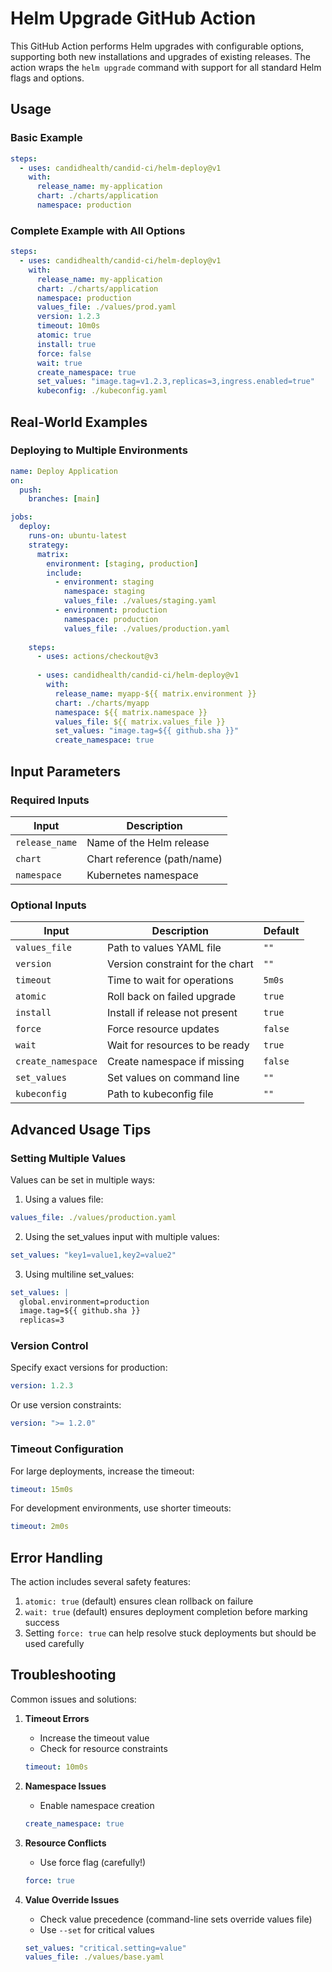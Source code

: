 # Helm Upgrade GitHub Action

This GitHub Action performs Helm upgrades with configurable options, supporting both new installations and upgrades of existing releases. The action wraps the `helm upgrade` command with support for all standard Helm flags and options.

## Usage

### Basic Example

```yaml
steps:
  - uses: candidhealth/candid-ci/helm-deploy@v1
    with:
      release_name: my-application
      chart: ./charts/application
      namespace: production
```

### Complete Example with All Options

```yaml
steps:
  - uses: candidhealth/candid-ci/helm-deploy@v1
    with:
      release_name: my-application
      chart: ./charts/application
      namespace: production
      values_file: ./values/prod.yaml
      version: 1.2.3
      timeout: 10m0s
      atomic: true
      install: true
      force: false
      wait: true
      create_namespace: true
      set_values: "image.tag=v1.2.3,replicas=3,ingress.enabled=true"
      kubeconfig: ./kubeconfig.yaml
```

## Real-World Examples

### Deploying to Multiple Environments

```yaml
name: Deploy Application
on:
  push:
    branches: [main]

jobs:
  deploy:
    runs-on: ubuntu-latest
    strategy:
      matrix:
        environment: [staging, production]
        include:
          - environment: staging
            namespace: staging
            values_file: ./values/staging.yaml
          - environment: production
            namespace: production
            values_file: ./values/production.yaml
    
    steps:
      - uses: actions/checkout@v3
      
      - uses: candidhealth/candid-ci/helm-deploy@v1
        with:
          release_name: myapp-${{ matrix.environment }}
          chart: ./charts/myapp
          namespace: ${{ matrix.namespace }}
          values_file: ${{ matrix.values_file }}
          set_values: "image.tag=${{ github.sha }}"
          create_namespace: true
```

## Input Parameters

### Required Inputs

| Input | Description |
|-------|-------------|
| `release_name` | Name of the Helm release |
| `chart` | Chart reference (path/name) |
| `namespace` | Kubernetes namespace |

### Optional Inputs

| Input | Description | Default |
|-------|-------------|---------|
| `values_file` | Path to values YAML file | `""` |
| `version` | Version constraint for the chart | `""` |
| `timeout` | Time to wait for operations | `5m0s` |
| `atomic` | Roll back on failed upgrade | `true` |
| `install` | Install if release not present | `true` |
| `force` | Force resource updates | `false` |
| `wait` | Wait for resources to be ready | `true` |
| `create_namespace` | Create namespace if missing | `false` |
| `set_values` | Set values on command line | `""` |
| `kubeconfig` | Path to kubeconfig file | `""` |

## Advanced Usage Tips

### Setting Multiple Values

Values can be set in multiple ways:
1. Using a values file:
```yaml
values_file: ./values/production.yaml
```

2. Using the set_values input with multiple values:
```yaml
set_values: "key1=value1,key2=value2"
```

3. Using multiline set_values:
```yaml
set_values: |
  global.environment=production
  image.tag=${{ github.sha }}
  replicas=3
```

### Version Control

Specify exact versions for production:
```yaml
version: 1.2.3
```

Or use version constraints:
```yaml
version: ">= 1.2.0"
```

### Timeout Configuration

For large deployments, increase the timeout:
```yaml
timeout: 15m0s
```

For development environments, use shorter timeouts:
```yaml
timeout: 2m0s
```

## Error Handling

The action includes several safety features:

1. `atomic: true` (default) ensures clean rollback on failure
2. `wait: true` (default) ensures deployment completion before marking success
3. Setting `force: true` can help resolve stuck deployments but should be used carefully

## Troubleshooting

Common issues and solutions:

1. **Timeout Errors**
   - Increase the timeout value
   - Check for resource constraints
   ```yaml
   timeout: 10m0s
   ```

2. **Namespace Issues**
   - Enable namespace creation
   ```yaml
   create_namespace: true
   ```

3. **Resource Conflicts**
   - Use force flag (carefully!)
   ```yaml
   force: true
   ```

4. **Value Override Issues**
   - Check value precedence (command-line sets override values file)
   - Use `--set` for critical values
   ```yaml
   set_values: "critical.setting=value"
   values_file: ./values/base.yaml
   ```